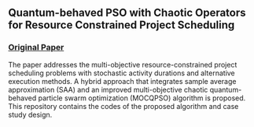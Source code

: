 ## Quantum-behaved PSO with Chaotic Operators for Resource Constrained Project Scheduling

### [Original Paper](https://www.sciencedirect.com/science/article/abs/pii/S0957417422004456)

The paper addresses the multi-objective resource-constrained project scheduling problems with stochastic activity durations and alternative execution methods. A hybrid approach that integrates sample average approximation (SAA) and an improved multi-objective chaotic quantum-behaved particle swarm optimization (MOCQPSO) algorithm is proposed. This repository contains the codes of the proposed algorithm and case study design. 
